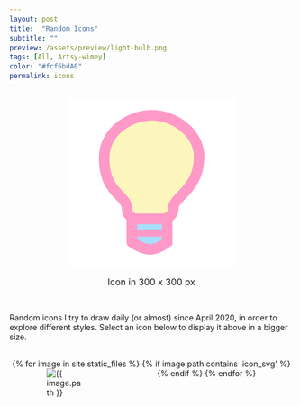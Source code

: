 ```yaml
---
layout: post
title:  "Random Icons"
subtitle: ""
preview: /assets/preview/light-bulb.png
tags: [All, Artsy-wimey]
color: "#fcf6bdA0"
permalink: icons
---
```

<script>
function displayImage(link) {
  document.getElementById("display").src = link;
  const path = link.split('/'); 
  const filename = path[path.length-1];// get only the file name
  const name_without_extension = filename.split('.');
  document.getElementById("caption").innerHTML = name_without_extension[0];
}
</script>

<p align="center">
    <img id="display" src="assets/preview/light-bulb.png" width="300"/>
    <figcaption id="caption" style="text-align:center; font-size: 16px;">Icon in 300 x 300 px</figcaption>
</p>

<br/>

<p>Random icons I try to draw daily (or almost) since April 2020, in order to explore different styles. Select an icon below to display it above in a bigger size.</p>
<br/>

<div class="icon-grid" style="display: flex; flex-wrap: wrap; justify-content: space-around;">
{% for image in site.static_files %}
    {% if image.path contains 'icon_svg' %}
<img src="{{ image.path }}" width="64px" title="{{ image.path }}" onclick="displayImage(this.src)" style="cursor: pointer;" />
    {% endif %}
{% endfor %}

</div>

<br/>
<br/>

